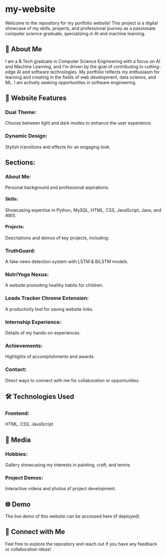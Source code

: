 # my-website

Welcome to the repository for my portfolio website! This project is a digital showcase of my skills, projects, and professional journey as a passionate computer science graduate, specializing in AI and machine learning.

## 🚀 About Me
I am a B.Tech graduate in Computer Science Engineering with a focus on AI and Machine Learning, and I'm driven by the goal of contributing to cutting-edge AI and software technologies. My portfolio reflects my enthusiasm for learning and creating in the fields of web development, data science, and ML. I am actively seeking opportunities in software engineering.

## 🌟 Website Features
### Dual Theme:
Choose between light and dark modes to enhance the user experience.
### Dynamic Design: 
Stylish transitions and effects for an engaging look.
## Sections:
### About Me: 
Personal background and professional aspirations.
#### Skills: 
Showcasing expertise in Python, MySQL, HTML, CSS, JavaScript, Java, and AWS.
#### Projects: 
Descriptions and demos of key projects, including:
### TruthGuard: 
A fake news detection system with LSTM & BiLSTM models.
### NutriYoga Nexus: 
A website promoting healthy habits for children.
### Leads Tracker Chrome Extension: 
A productivity tool for saving website links.
### Internship Experience: 
Details of my hands-on experiences.
### Achievements: 
Highlights of accomplishments and awards.
### Contact: 
Direct ways to connect with me for collaboration or opportunities.

## 🛠️ Technologies Used
### Frontend: 
HTML, CSS, JavaScript

## 📸 Media
### Hobbies: 
Gallery showcasing my interests in painting, craft, and tennis.
### Project Demos: 
Interactive videos and photos of project development.

## 🌐 Demo
The live demo of this website can be accessed here (if deployed).

## 🤝 Connect with Me
Feel free to explore the repository and reach out if you have any feedback or collaboration ideas!
